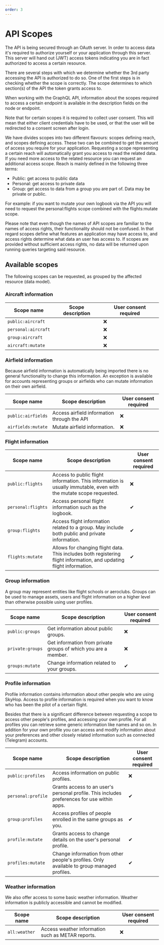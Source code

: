 ```yaml
---
order: 3
---
```


# API Scopes

The API is being secured through an OAuth server. In order to access data it's required to authorize yourself or your application through this server. This server will hand out (JWT) access tokens indicating you are in fact authorized to access a certain resource.

There are several steps with which we determine whether the 3rd party accessing the API is authorized to do so. One of the first steps is in checking whether the scope is correctly. The scope determines to which section(s) of the API the token grants access to.

When working with the GraphQL API, information about the scopes required to access a certain endpoint is available in the description fields on the node or endpoint.

Note that for certain scopes it is required to collect user consent. This will mean that either client credentials have to be used, or that the user will be redirected to a consent screen after login.

We have divides scopes into two different flavours: scopes defining reach, and scopes defining access. These two can be combined to get the amount of access you require for your application. Requesting a scope representing a certain reach will automatically grant you access to read the related data. If you need more access to the related resource you can request an additional access scope. Reach is mainly defined in the following three terms:

- Public: get access to public data
- Personal: get access to private data
- Group: get access to data from a group you are part of. Data may be private or public.

For example: if you want to mutate your own logbook via the API you will need to request the personal:flights scope combined with the flights:mutate scope.

Please note that even though the names of API scopes are familiar to the names of access rights, their functionality should not be confused. In that regard scopes define what features an application may have access to, and access rights determine what data an user has access to. If scopes are provided without sufficient access rights, no data will be returned upon running queries targeting said resource.

## Available scopes
The following scopes can be requested, as grouped by the affected resource (data model).

### Aircraft information

Scope name | Scope description | User consent required
-----------|-------------------|-----------------------
`public:aircraft`   |  | ❌
`personal:aircraft` |  | ❌
`group:aircraft`    |  | ❌
`aircraft:mutate`   |  | ❌

### Airfield information 
Because airfield information is automatically being imported there is no general functionality to change this information. An exception is available for accounts representing groups or airfields who can mutate information on their own airfield.

Scope name | Scope description | User consent required
-----------|-------------------|-----------------------
`public:airfields` | Access airfield information through the API | ❌
`airfields:mutate` | Mutate airfield information. | ❌

### Flight information
Scope name | Scope description | User consent required
-----------|-------------------|-----------------------
`public:flights` | Access to public flight information. This information is usually immutable, even with the mutate scope requested. | ❌
`personal:flights` | Access personal flight information such as the logbook. | ✔
`group:flights` | Access flight information related to a group. May include both public and private information. | ✔
`flights:mutate` | Allows for changing flight data. This includes both registering flight information, and updating flight information. | ✔

### Group information
A group may represent entities like flight schools or aeroclubs. Groups can be used to manage assets, users and flight information on a higher level than otherwise possible using user profiles.

Scope name | Scope description | User consent required
-----------|-------------------|-----------------------
`public:groups` | Get information about public groups. | ❌
`private:groups` | Get information from private groups of which you are a member. | ❌
`groups:mutate` | Change information related to your groups. | ✔

### Profile information
Profile information contains information about other people who are using SkyHop. Access to profile information is required when you want to know who has been the pilot of a certain flight.

Besides that there is a significant difference between requesting a scope to access other people's profiles, and accessing your own profile. For all profiles you can retrieve some generic information like names and so on. In addition for your own profile you can access and modify information about your preferences and other closely related information such as connected (Telegram) accounts.

Scope name | Scope description | User consent required
-----------|-------------------|-----------------------
`public:profiles` | Access information on public profiles. | ❌
`personal:profile` | Grants access to an user's personal profile. This includes preferences for use within apps. | ✔
`group:profiles` | Access profiles of people enrolled in the same groups as you. | ✔
`profile:mutate` | Grants access to change details on the user's personal profile. | ✔
`profiles:mutate` | Change information from other people's profiles. Only available to group managed profiles. | ✔

### Weather information
We also offer access to some basic weather information. Weather information is publicly accessible and cannot be modified.

Scope name | Scope description | User consent required
-----------|-------------------|-----------------------
`all:weather` | Access weather information such as METAR reports. | ❌